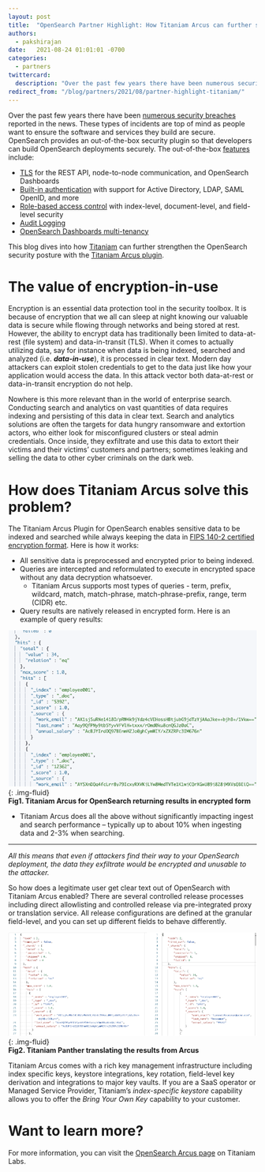 ```yaml
---
layout: post
title:  "OpenSearch Partner Highlight: How Titaniam Arcus can further secure your OpenSearch Deployment"
authors: 
  - pakshirajan
date:   2021-08-24 01:01:01 -0700
categories: 
  - partners
twittercard:
  description: "Over the past few years there have been numerous security breaches reported in the news. These types of incidents are top of mind as people want to ensure the software and services they build are secure. OpenSearch provides an out-of-the-box security plugin so that developers can build OpenSearch deployments securely."
redirect_from: "/blog/partners/2021/08/partner-highlight-titaniam/"
---
```


Over the past few years there have been [numerous security breaches](https://en.wikipedia.org/wiki/List_of_data_breaches) reported in the news. These types of incidents are top of mind as people want to ensure the software and services they build are secure. OpenSearch provides an out-of-the-box security plugin so that developers can build OpenSearch deployments securely. The out-of-the-box [features](https://opensearch.org/docs/security-plugin/index/) include:

* [TLS](https://opensearch.org/docs/security-plugin/configuration/tls/) for the REST API, node-to-node communication, and OpenSearch Dashboards
* [Built-in authentication](https://opensearch.org/docs/security-plugin/configuration/concepts/) with support for Active Directory, LDAP, SAML OpenID, and more
* [Role-based access control](https://opensearch.org/docs/security-plugin/access-control/index/) with index-level, document-level, and field-level security
* [Audit Logging](https://opensearch.org/docs/security-plugin/audit-logs/index/)
* [OpenSearch Dashboards multi-tenancy](https://opensearch.org/docs/security-plugin/access-control/multi-tenancy/)

 
This blog dives into how  [Titaniam](https://www.titaniamlabs.com/) can further strengthen the OpenSearch security posture with the [Titaniam Arcus plugin](https://www.titaniamlabs.com/titaniam-protect-arcus-for-elasticsearch/).

# The value of encryption-in-use

Encryption is an essential data protection tool in the security toolbox. It is because of encryption that we all can sleep at night knowing our valuable data is secure while flowing through networks and being stored at rest. However, the ability to encrypt data has traditionally been limited to data-at-rest (file system) and data-in-transit (TLS). When it comes to actually utilizing data, say for instance when data is being indexed, searched and analyzed (i.e. ***data-in-use***), it is processed in clear text. Modern day attackers can exploit stolen credentials to get to the data just like how your application would access the data. In this attack vector both data-at-rest or data-in-transit encryption do not help.
 
Nowhere is this more relevant than in the world of enterprise search. Conducting search and analytics on vast quantities of data requires indexing and persisting of this data in clear text. Search and analytics solutions are often the targets for data hungry ransomware and extortion actors, who either look for misconfigured clusters or steal admin credentials. Once inside, they exfiltrate and use this data to extort their victims and their victims’ customers and partners; sometimes leaking and selling the data to other cyber criminals on the dark web. 

# How does Titaniam Arcus solve this problem?

The Titaniam Arcus Plugin for OpenSearch enables sensitive data to be indexed and searched while always keeping the data in [FIPS 140-2 certified encryption format](https://csrc.nist.gov/publications/detail/fips/140/2/final). Here is how it works: 
 

* All  sensitive data is preprocessed and encrypted prior to being indexed. 
* Queries  are intercepted and reformulated to execute in encrypted space without any  data decryption whatsoever. 
  * Titaniam Arcus supports most types of queries  - term, prefix, wildcard, match, match-phrase, match-phrase-prefix, range,  term (CIDR) etc.
* Query  results are natively released in encrypted form. Here is an example of  query results:

![query-results](/assets/media/blog-images/2021-08-24-partner-highlight-titaniam/titaniam-query-results.png){: .img-fluid}  
**Fig1. Titaniam Arcus for OpenSearch returning results in encrypted form**


* Titaniam  Arcus does all the above without significantly impacting ingest and search  performance – typically up to about 10% when ingesting data and 2-3% when  searching.

* ** *
*All this means that even if attackers find their way to your OpenSearch deployment, the data they exfiltrate would be encrypted and unusable to the attacker.*
 
So how does a legitimate user get clear text out of OpenSearch with Titaniam Arcus enabled? There are several controlled release processes including direct allowlisting and controlled release via pre-integrated proxy or translation service. All release configurations are defined at the granular field-level, and you can set up different fields to behave differently.
 
![titaniam-panther](/assets/media/blog-images/2021-08-24-partner-highlight-titaniam/titaniam-panther.png){: .img-fluid}  
**Fig2. Titaniam Panther translating the results from Arcus**
 
Titaniam Arcus comes with a rich key management infrastructure including index specific keys, keystore integrations, key rotation, field-level key derivation and integrations to major key vaults. If you are a SaaS operator or Managed Service Provider, Titaniam’s *index-specific keystore* capability allows you to offer the *Bring Your Own Key* capability to your customer.

# Want to learn more?

For more information, you can visit the [OpenSearch Arcus page](https://titaniam.io/partners/aws-opensearch-security/) on Titaniam Labs.
